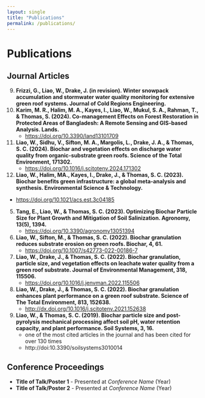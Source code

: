 ```yaml
---
layout: single
title: "Publications"
permalink: /publications/
---
```


# Publications

## Journal Articles
9. **Frizzi, G., Liao, W., Drake, J. (in revision). Winter snowpack accumulation and stormwater water quality monitoring for extensive green roof systems. Journal of Cold Regions Engineering.**
8. **Karim, M. R., Halim, M. A., Kayes, I., Liao, W., Mukul, S. A., Rahman, T., & Thomas, S. (2024). Co-management Effects on Forest Restoration in Protected Areas of Bangladesh: A Remote Sensing and GIS-based Analysis. Lands.**
   - https://doi.org/10.3390/land13101709
7. **Liao, W., Sidhu, V., Sifton, M. A., Margolis, L., Drake, J. A., & Thomas, S. C. (2024). Biochar and vegetation effects on discharge water quality from organic-substrate green roofs. Science of the Total Environment, 171302.**
   - https://doi.org/10.1016/j.scitotenv.2024.171302
6.  **Liao, W., Halim, MA., Kayes, I., Drake, J., & Thomas, S. C. (2023). Biochar benefits green infrastructure: a global meta-analysis and synthesis. Environmental Science & Technology.**
   - https://doi.org/10.1021/acs.est.3c04185 
5. **Tang, E., Liao, W., & Thomas, S. C. (2023). Optimizing Biochar Particle Size for Plant Growth and Mitigation of Soil Salinization. Agronomy, 13(5), 1394.**
   - https://doi.org/10.3390/agronomy13051394 
4. **Liao, W., Sifton, M., & Thomas, S. C. (2022). Biochar granulation reduces substrate erosion on green roofs. Biochar, 4, 61.**
   - https://doi.org/10.1007/s42773-022-00186-7 
3. **Liao, W., Drake, J., & Thomas, S. C. (2022). Biochar granulation, particle size, and vegetation effects on leachate water quality from a green roof substrate. Journal of Environmental Management, 318, 115506.**
   - https://doi.org/10.1016/j.jenvman.2022.115506
2. **Liao, W., Drake, J., & Thomas, S. C. (2022). Biochar granulation enhances plant performance on a green roof substrate. Science of The Total Environment, 813, 152638.**
   - http://dx.doi.org/10.1016/j.scitotenv.2021.152638 
1. **Liao, W., & Thomas, S. C. (2019). Biochar particle size and post-pyrolysis mechanical processing affect soil pH, water retention capacity, and plant performance. Soil Systems, 3, 16.**
   - one of the most cited articles in the journal and has been cited for over 130 times
   - http://doi:10.3390/soilsystems3010014 

## Conference Proceedings
- **Title of Talk/Poster 1** - Presented at *Conference Name* (Year)
- **Title of Talk/Poster 2** - Presented at *Conference Name* (Year)
